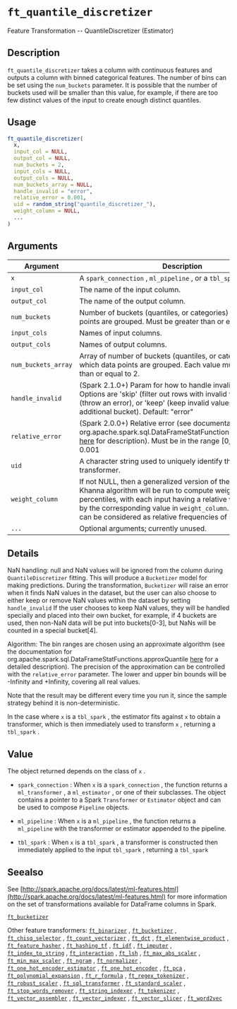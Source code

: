 # `ft_quantile_discretizer`

Feature Transformation -- QuantileDiscretizer (Estimator)


## Description

`ft_quantile_discretizer` takes a column with continuous features and outputs
 a column with binned categorical features. The number of bins can be
 set using the `num_buckets` parameter. It is possible that the number
 of buckets used will be smaller than this value, for example, if there
 are too few distinct values of the input to create enough distinct
 quantiles.


## Usage

```r
ft_quantile_discretizer(
  x,
  input_col = NULL,
  output_col = NULL,
  num_buckets = 2,
  input_cols = NULL,
  output_cols = NULL,
  num_buckets_array = NULL,
  handle_invalid = "error",
  relative_error = 0.001,
  uid = random_string("quantile_discretizer_"),
  weight_column = NULL,
  ...
)
```


## Arguments

Argument      |Description
------------- |----------------
`x`     |     A `spark_connection` , `ml_pipeline` , or a `tbl_spark` .
`input_col`     |     The name of the input column.
`output_col`     |     The name of the output column.
`num_buckets`     |     Number of buckets (quantiles, or categories) into which data points are grouped. Must be greater than or equal to 2.
`input_cols`     |     Names of input columns.
`output_cols`     |     Names of output columns.
`num_buckets_array`     |     Array of number of buckets (quantiles, or categories) into which data points are grouped. Each value must be greater than or equal to 2.
`handle_invalid`     |     (Spark 2.1.0+) Param for how to handle invalid entries. Options are 'skip' (filter out rows with invalid values), 'error' (throw an error), or 'keep' (keep invalid values in a special additional bucket). Default: "error"
`relative_error`     |     (Spark 2.0.0+) Relative error (see documentation for org.apache.spark.sql.DataFrameStatFunctions.approxQuantile [here](https://spark.apache.org/docs/latest/api/scala/index.html#org.apache.spark.sql.DataFrameStatFunctions)  for description). Must be in the range [0, 1]. default: 0.001
`uid`     |     A character string used to uniquely identify the feature transformer.
`weight_column`     |     If not NULL, then a generalized version of the Greenwald-Khanna algorithm will be run to compute weighted percentiles, with each input having a relative weight specified by the corresponding value in `weight_column`. The weights can be considered as relative frequencies of sample inputs.
`...`     |     Optional arguments; currently unused.


## Details

NaN handling: null and NaN values will be ignored from the column
 during `QuantileDiscretizer` fitting. This will produce a `Bucketizer` 
 model for making predictions. During the transformation, `Bucketizer` 
 will raise an error when it finds NaN values in the dataset, but the
 user can also choose to either keep or remove NaN values within the
 dataset by setting `handle_invalid` If the user chooses to keep NaN values,
 they will be handled specially and placed into their own bucket,
 for example, if 4 buckets are used, then non-NaN data will be put
 into buckets[0-3], but NaNs will be counted in a special bucket[4].
 
 Algorithm: The bin ranges are chosen using an approximate algorithm (see
 the documentation for org.apache.spark.sql.DataFrameStatFunctions.approxQuantile
  [here](https://spark.apache.org/docs/latest/api/scala/index.html#org.apache.spark.sql.DataFrameStatFunctions) for a detailed description). The precision of the approximation can be
 controlled with the `relative_error` parameter. The lower and upper bin
 bounds will be -Infinity and +Infinity, covering all real values.
 
 Note that the result may be different every time you run it, since the sample
 strategy behind it is non-deterministic.
 
 In the case where `x` is a `tbl_spark` , the estimator fits against `x` 
 to obtain a transformer, which is then immediately used to transform `x` , returning a `tbl_spark` .


## Value

The object returned depends on the class of `x` .
 
   

*   `spark_connection` : When `x` is a `spark_connection` , the function returns a `ml_transformer` , a `ml_estimator` , or one of their subclasses. The object contains a pointer to a Spark `Transformer` or `Estimator` object and can be used to compose  `Pipeline` objects.   

*   `ml_pipeline` : When `x` is a `ml_pipeline` , the function returns a `ml_pipeline` with the transformer or estimator appended to the pipeline.   

*   `tbl_spark` : When `x` is a `tbl_spark` , a transformer is constructed then immediately applied to the input `tbl_spark` , returning a `tbl_spark`


## Seealso

See [http://spark.apache.org/docs/latest/ml-features.html](http://spark.apache.org/docs/latest/ml-features.html) for
 more information on the set of transformations available for DataFrame
 columns in Spark.
 
 [`ft_bucketizer`](#ftbucketizer) 
 
 Other feature transformers:
 [`ft_binarizer`](#ftbinarizer) ,
 [`ft_bucketizer`](#ftbucketizer) ,
 [`ft_chisq_selector`](#ftchisqselector) ,
 [`ft_count_vectorizer`](#ftcountvectorizer) ,
 [`ft_dct`](#ftdct) ,
 [`ft_elementwise_product`](#ftelementwiseproduct) ,
 [`ft_feature_hasher`](#ftfeaturehasher) ,
 [`ft_hashing_tf`](#fthashingtf) ,
 [`ft_idf`](#ftidf) ,
 [`ft_imputer`](#ftimputer) ,
 [`ft_index_to_string`](#ftindextostring) ,
 [`ft_interaction`](#ftinteraction) ,
 [`ft_lsh`](#ftlsh) ,
 [`ft_max_abs_scaler`](#ftmaxabsscaler) ,
 [`ft_min_max_scaler`](#ftminmaxscaler) ,
 [`ft_ngram`](#ftngram) ,
 [`ft_normalizer`](#ftnormalizer) ,
 [`ft_one_hot_encoder_estimator`](#ftonehotencoderestimator) ,
 [`ft_one_hot_encoder`](#ftonehotencoder) ,
 [`ft_pca`](#ftpca) ,
 [`ft_polynomial_expansion`](#ftpolynomialexpansion) ,
 [`ft_r_formula`](#ftrformula) ,
 [`ft_regex_tokenizer`](#ftregextokenizer) ,
 [`ft_robust_scaler`](#ftrobustscaler) ,
 [`ft_sql_transformer`](#ftsqltransformer) ,
 [`ft_standard_scaler`](#ftstandardscaler) ,
 [`ft_stop_words_remover`](#ftstopwordsremover) ,
 [`ft_string_indexer`](#ftstringindexer) ,
 [`ft_tokenizer`](#fttokenizer) ,
 [`ft_vector_assembler`](#ftvectorassembler) ,
 [`ft_vector_indexer`](#ftvectorindexer) ,
 [`ft_vector_slicer`](#ftvectorslicer) ,
 [`ft_word2vec`](#ftword2vec)


